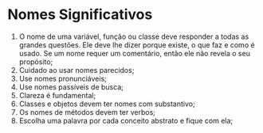 # Nomes Significativos

1. O nome de uma variável, função ou classe deve responder a todas as grandes questões.
Ele deve lhe dizer porque existe, o que faz e como é usado. Se um nome requer um comentário, então ele não revela o seu propósito;
2. Cuidado ao usar nomes parecidos;
3. Use nomes pronunciáveis;
4. Use nomes passíveis de busca;
5. Clareza é fundamental;
6. Classes e objetos devem ter nomes com substantivo;
7. Os nomes de métodos devem ter verbos;
8. Escolha uma palavra por cada conceito abstrato e fique com ela;